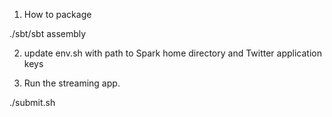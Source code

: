 1. How to package

./sbt/sbt assembly

2. update env.sh with path to Spark home directory and Twitter application keys

3. Run the streaming app.

./submit.sh